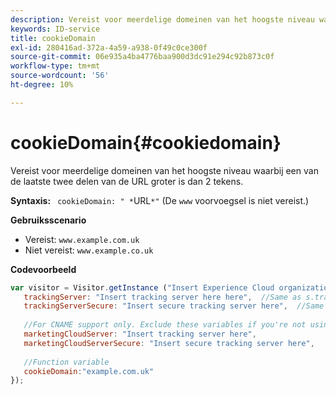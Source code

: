 ```yaml
---
description: Vereist voor meerdelige domeinen van het hoogste niveau waarbij een van de laatste twee delen van de URL groter is dan 2 tekens.
keywords: ID-service
title: cookieDomain
exl-id: 280416ad-372a-4a59-a938-0f49c0ce300f
source-git-commit: 06e935a4ba4776baa900d3dc91e294c92b873c0f
workflow-type: tm+mt
source-wordcount: '56'
ht-degree: 10%

---
```


# cookieDomain{#cookiedomain}

Vereist voor meerdelige domeinen van het hoogste niveau waarbij een van de laatste twee delen van de URL groter is dan 2 tekens.

**Syntaxis:** ` cookieDomain: " *`URL`*"` (De `www` voorvoegsel is niet vereist.)

**Gebruiksscenario**

* Vereist: `www.example.com.uk`
* Niet vereist: `www.example.co.uk`

**Codevoorbeeld**

```js
var visitor = Visitor.getInstance ("Insert Experience Cloud organization ID here",{ 
   trackingServer: "Insert tracking server here here",  //Same as s.trackingServer 
   trackingServerSecure: "Insert secure tracking server here",  //Same as s.trackingServerSecure 
 
   //For CNAME support only. Exclude these variables if you're not using CNAME 
   marketingCloudServer: "Insert tracking server here", 
   marketingCloudServerSecure: "Insert secure tracking server here", 
 
   //Function variable 
   cookieDomain:"example.com.uk" 
});
```
